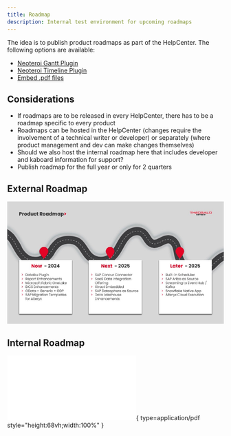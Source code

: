 ```yaml
---
title: Roadmap
description: Internal test environment for upcoming roadmaps
---
```


The idea is to publish product roadmaps as part of the HelpCenter.
The following options are available:

- [Neoteroi Gantt Plugin](gantt-diagram.md)
- [Neoteroi Timeline Plugin](https://www.neoteroi.dev/mkdocs-plugins/timeline/)
- [Embed .pdf files](embed-pdf.md)

## Considerations

- If roadmaps are to be released in every HelpCenter, there has to be a roadmap specific to every product
- Roadmaps can be hosted in the HelpCenter (changes require the involvement of a technical writer or developer) or separately (where product management and dev can make changes themselves)
- Should we also host the internal roadmap here that includes developer and kaboard information for support?
- Publish roadmap for the full year or only for 2 quarters

## External Roadmap

![roadmap](Slide1.jpg)

## Internal Roadmap

![test](<Internal-Roadmap.pdf>){ type=application/pdf style="height:68vh;width:100%" }